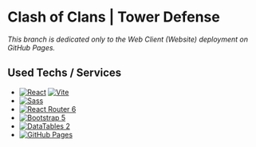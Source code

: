 # Clash of Clans | Tower Defense

*This branch is dedicated only to the Web Client (Website) deployment on GitHub Pages.*

## Used Techs / Services
 - [![React](https://img.shields.io/badge/-React%2018-61DAFB?logo=React&logoColor=black&style=flat-square)](https://react.dev/) [![Vite](https://img.shields.io/badge/-Vite%205-646CFF?logo=Vite&logoColor=white&style=flat-square)](https://vitejs.dev/)
 - [![Sass](https://img.shields.io/badge/-Sass-CC6699?logo=Sass&logoColor=white&style=flat-square)](https://sass-lang.com/)
 - [![React Router 6](https://img.shields.io/badge/-React%20Router%206-CA4245?logo=React%20Router&logoColor=white&style=flat-square)](https://reactrouter.com/)
 - [![Bootstrap 5](https://img.shields.io/badge/-Bootstrap%205-7952B3?logo=Bootstrap&logoColor=white&style=flat-square)](https://getbootstrap.com/)
 - [![DataTables 2](https://img.shields.io/badge/-DataTables%202-3a7fd5?logoColor=white&style=flat-square)](https://datatables.net/)
 - [![GitHub Pages](https://img.shields.io/badge/-GitHub%20Pages-222222?logo=GitHub%20Pages&logoColor=white&style=flat-square)](https://pages.github.com/)
